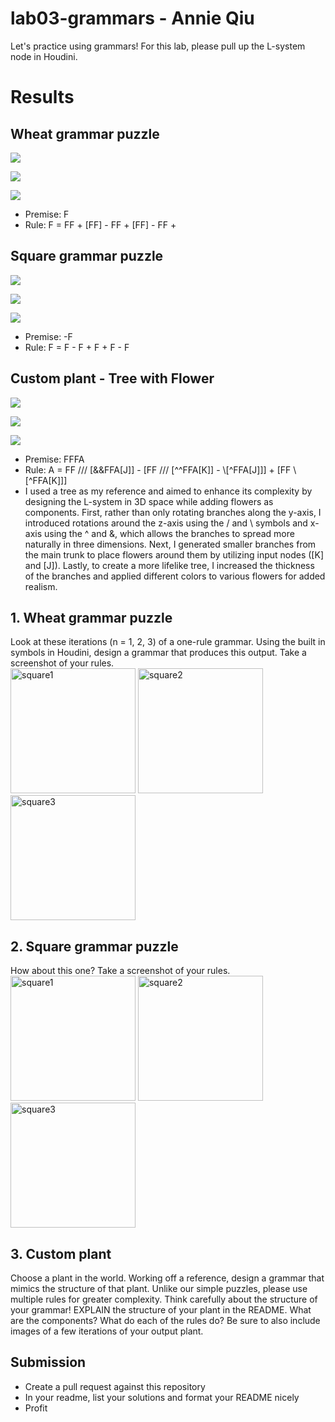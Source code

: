 # lab03-grammars - Annie Qiu
Let's practice using grammars! For this lab, please pull up the L-system node in Houdini.

# Results
## Wheat grammar puzzle
![](./01-01.png)

![](./01-02.png)

![](./01-03.png)
- Premise: F
- Rule: F = FF + [FF] - FF + [FF] - FF +

## Square grammar puzzle
![](./02-01.png)

![](./02-02.png)

![](./02-03.png)
- Premise: -F
- Rule: F =  F - F + F + F - F
## Custom plant - Tree with Flower
![](./03-01.png)

![](./03-02.png)

![](./03-03.png)
- Premise: FFFA
- Rule: A = FF /// [&&FFA[J]] - [FF /// [^^FFA[K]] - \\\[^FFA[J]]] + [FF \\\[^FFA[K]]]
- I used a tree as my reference and aimed to enhance its complexity by designing the L-system in 3D space while adding flowers as components. First, rather than only rotating branches along the y-axis, I introduced rotations around the z-axis using the / and \ symbols and x-axis using the ^ and &, which allows the branches to spread more naturally in three dimensions. Next, I generated smaller branches from the main trunk to place flowers around them by utilizing input nodes ([K] and [J]). Lastly, to create a more lifelike tree, I increased the thickness of the branches and applied different colors to various flowers for added realism.

## 1. Wheat grammar puzzle
Look at these iterations (n = 1, 2, 3) of a one-rule grammar. Using the built in symbols in Houdini, design a grammar that produces this output. Take a screenshot of your rules.\
<img width="200" alt="square1" src="https://user-images.githubusercontent.com/1758825/193949661-a3a0e1f7-7d68-4b9e-8384-d9991e1e9fd2.png">
<img width="200" alt="square2" src="https://user-images.githubusercontent.com/1758825/193949853-cf2306b3-3537-4c24-91b5-0a3083bc87c0.png">
<img width="200" alt="square3" src="https://user-images.githubusercontent.com/1758825/193949859-5e432b4b-f18d-48b5-a9e9-8d7dba255955.png">

## 2. Square grammar puzzle
How about this one? Take a screenshot of your rules.\
<img width="200" alt="square1" src="https://user-images.githubusercontent.com/1758825/193949895-87cdfb43-da7c-4867-ab1b-107e1ba9d2a7.png">
<img width="200" alt="square2" src="https://user-images.githubusercontent.com/1758825/193949904-a9cdfe0f-319e-4ca8-9935-dd338217a7cf.png">
<img width="200" alt="square3" src="https://user-images.githubusercontent.com/1758825/193949910-928e5993-ce26-4681-80f8-ffeb54be4dcf.png">

## 3. Custom plant
Choose a plant in the world. Working off a reference, design a grammar that mimics the structure of that plant. Unlike our simple puzzles, please use multiple rules for greater complexity. Think carefully about the structure of your grammar! EXPLAIN the structure of your plant in the README. What are the components? What do each of the rules do? Be sure to also include images of a few iterations of your output plant. 

## Submission
- Create a pull request against this repository
- In your readme, list your solutions and format your README nicely
- Profit
